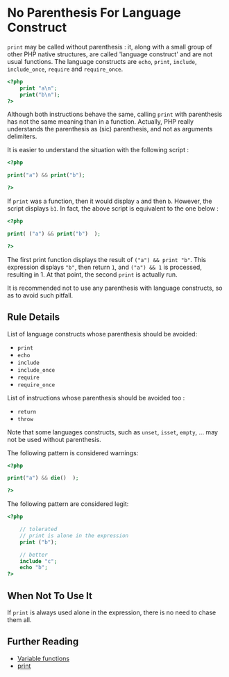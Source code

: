 <!-- PHP Manual -->
# No Parenthesis For Language Construct

`print` may be called without parenthesis : it, along with a small group of other PHP native structures, are called 'language construct' and are not usual functions. The language constructs are `echo`, `print`, `include`, `include_once`, `require` and `require_once`.

```php
<?php
	print "a\n";
	print("b\n");
?>
```

Although both instructions behave the same, calling `print` with parenthesis has not the same meaning than in a function. Actually, PHP really understands the parenthesis as (sic) parenthesis, and not as arguments delimiters. 

It is easier to understand the situation with the following script : 

```php
<?php

print("a") && print("b");

?>
```

If `print` was a function, then it would display `a` and then `b`. However, the script displays `b1`. In fact, the above script is equivalent to the one below : 

```php
<?php

print( ("a") && print("b")  );

?>
```

The first print function displays the result of `("a") && print "b"`. This expression displays `"b"`, then return `1`, and  `("a") && 1` is processed, resulting in 1. At that point, the second `print` is actually run. 

It is recommended not to use any parenthesis with language constructs, so as to avoid such pitfall.

## Rule Details

List of language constructs whose parenthesis should be avoided: 

* `print`
* `echo`
* `include`
* `include_once`
* `require`
* `require_once`

List of instructions whose parenthesis should be avoided too : 

* `return` 
* `throw`

Note that some languages constructs, such as `unset`, `isset`, `empty`, ... may not be used without parenthesis.

The following pattern is considered warnings:

```php
<?php

print("a") && die()  );

?>
```

The following pattern are considered legit:

```php
<?php

	// tolerated
	// print is alone in the expression
	print ("b");

	// better
	include "c";
	echo "b";
?>
```
<!--
### Options
-->

## When Not To Use It

If `print` is always used alone in the expression, there is no need to chase them all. 

## Further Reading 

* [Variable functions](http://php.net/functions.variable-functions)
* [print](http://php.net/print)
